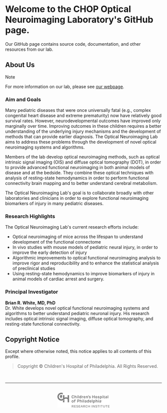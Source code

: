 # Welcome to the CHOP Optical Neuroimaging Laboratory's GitHub page.

Our GitHub page contains source code, documentation, and other resources from our lab.

## About Us

> [!NOTE]  
> For more information on our lab, please see [our webpage](https://www.research.chop.edu/optical-neuroimaging-laboratory).

### Aim and Goals

Many pediatric diseases that were once universally fatal (e.g., complex congenital heart disease and extreme prematurity) now have relatively good survival rates. However, neurodevelopmental outcomes have improved only marginally over time. Improving outcomes in these children requires a better understanding of the underlying injury mechanisms and the development of methods that can provide earlier diagnosis. The Optical Neuroimaging Lab aims to address these problems through the development of novel optical neuroimaging systems and algorithms.

Members of the lab develop optical neuroimaging methods, such as optical intrinsic signal imaging (OIS) and diffuse optical tomography (DOT), in order to provide advanced functional neuroimaging in both animal models of disease and at the bedside. They combine these optical techniques with analysis of resting-state hemodynamics in order to perform functional connectivity brain mapping and to better understand cerebral metabolism.

The Optical Neuroimaging Lab's goal is to collaborate broadly with other laboratories and clinicians in order to explore functional neuroimaging biomarkers of injury in many pediatric diseases.

### Research Highlights

The Optical Neuroimaging Lab's current research efforts include:

- Optical neuroimaging of mice across the lifespan to understand development of the functional connectome
- In vivo studies with mouse models of pediatric neural injury, in order to improve the early detection of injury
- Algorithmic improvements to optical functional neuroimaging analysis to improve rigor and reproducibility and to enhance the statistical analysis of preclinical studies
- Using resting-state hemodynamics to improve biomarkers of injury in animal models of cardiac arrest and surgery.

### Principal Investigator

**Brian R. White, MD, PhD**  
Dr. White develops novel optical functional neuroimaging systems and algorithms to better understand pediatric neuronal injury. His research includes optical intrinsic signal imaging, diffuse optical tomography, and resting-state functional connectivity.

## Copyright Notice

Except where otherwise noted, this notice applies to all contents of this profile.

> Copyright &copy; Children's Hospital of Philadelphia. All Rights Reserved.

<br />

----

<br />

<div align="center">
    <img src="assets/chop-research-logo-gray.svg" height="48pt" />
</div>